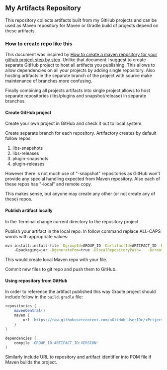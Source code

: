## My Artifacts Repository

This repository collects artifacts built from my GitHub projects and can be used as Maven repository
for Maven or Gradle build of projects depend on these artifacts.

### How to create repo like this

This document was inspired by
[How to create a maven repository for your github project step by step](https://gist.github.com/fernandezpablo85/03cf8b0cd2e7d8527063).
Unlike that document I suggest to create separate GitHub project to host all artifacts you publishing. This allows
to allow dependencies on all your projects by adding single repository. Also hosting artifacts in the separate branch
of the project with source make maintenance of branches more confusing.

Finally combining all projects artifacts into single project allows to host separate repositories
(libs/plugins and snapshot/release) in separate branches.

#### Create GitHub project

Create your own project in GitHub and check it out to local system.

Create separate branch for each repository. Artifactory creates by default follow repos:
1. libs-snapshots
1. libs-releases
1. plugin-snapshots
1. plugin-releases

However there is not much use of "-snapshot" repositories as GitHub won't provide any special handling expected from
Maven repository. Also each of these repos has "-local" and remote copy.

This makes sense, but anyone may create any other (or not create any of these) repos.

#### Publish artifact locally

In the Terminal change current directory to the repository project.

Publish your artifact in the local repo. In follow command replace ALL-CAPS words with appropriate values:

```bash
mvn install:install-file -DgroupId=GROUP_ID -DartifactId=ARTIFACT_ID -Dversion=VERSION -Dfile=JAR_FILE_PATH
    -Dpackaging=jar -DgeneratePom=true -DlocalRepositoryPath=.  -DcreateChecksum=true
```

This would create local Maven repo with your file.

Commit new files to git repo and push them to GitHub.

#### Using repository from GitHub

In order to reference the artifact published this way Gradle project should include follow in the `build.gradle` file:
```groovy
repositories {
    mavenCentral()
    maven {
        url 'https://raw.githubusercontent.com/<GitHub_UserID>/<Priject_name>/<Branch_name>'
    }
}

dependencies {
    compile 'GROUP_ID:ARTIFACT_ID:VERSION'
}
```

Similarly include URL to repository and artifact identifier into POM file if Maven builds the project.
